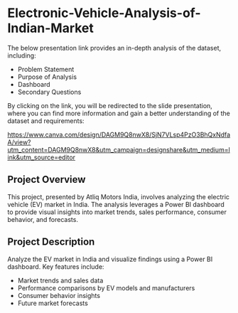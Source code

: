 # Electronic-Vehicle-Analysis-of-Indian-Market

The below presentation link provides an in-depth analysis of the dataset, including:
- Problem Statement
- Purpose of Analysis
- Dashboard
- Secondary Questions

By clicking on the link, you will be redirected to the slide presentation, where you can find more information and gain a better understanding of the dataset and requirements:

https://www.canva.com/design/DAGM9Q8nwX8/SjN7VLsp4PzO3BhQxNdfaA/view?utm_content=DAGM9Q8nwX8&utm_campaign=designshare&utm_medium=link&utm_source=editor

## Project Overview
This project, presented by Atliq Motors India, involves analyzing the electric vehicle (EV) market in India. The analysis leverages a Power BI dashboard to provide visual insights into market trends, sales performance, consumer behavior, and forecasts.

## Project Description
Analyze the EV market in India and visualize findings using a Power BI dashboard. Key features include:

- Market trends and sales data
- Performance comparisons by EV models and manufacturers
- Consumer behavior insights
- Future market forecasts
